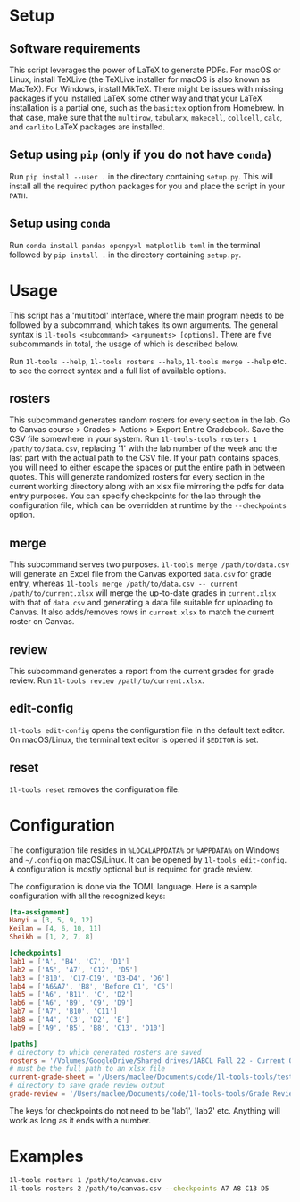 # Setup

## Software requirements

This script leverages the power of LaTeX to generate PDFs. For macOS or Linux,
install TeXLive (the TeXLive installer for macOS is also known as MacTeX). For
Windows, install MikTeX. There might be issues with missing packages if you
installed LaTeX some other way and that your LaTeX installation is a partial
one, such as the `basictex` option from Homebrew. In that case, make sure that
the `multirow`, `tabularx`, `makecell`, `collcell`, `calc`, and `carlito` LaTeX
packages are installed.

## Setup using `pip` (only if you do not have `conda`)

Run `pip install --user .` in the directory containing `setup.py`. This will
install all the required python packages for you and place the script in your 
`PATH`.

## Setup using `conda`

Run `conda install pandas openpyxl matplotlib toml` in the terminal followed
by `pip install .` in the directory containing `setup.py`.

# Usage

This script has a 'multitool' interface, where the main program needs to be
followed by a subcommand, which takes its own arguments. The general syntax is
`1l-tools <subcommand> <arguments> [options]`. There are five subcommands in
total, the usage of which is described below.

Run `1l-tools --help`, `1l-tools rosters --help`, `1l-tools merge --help` etc.
to see the correct syntax and a full list of available options.

## rosters
    
This subcommand generates random rosters for every section in the lab. Go to
Canvas course > Grades > Actions > Export Entire Gradebook. Save the CSV file
somewhere in your system. Run `1l-tools-tools rosters 1 /path/to/data.csv`,
replacing '1' with the lab number of the week and the last part with the actual
path to the CSV file. If your path contains spaces, you will need to either
escape the spaces or put the entire path in between quotes. This will generate
randomized rosters for every section in the current working directory along with
an xlsx file mirroring the pdfs for data entry purposes. You can specify
checkpoints for the lab through the configuration file, which can be overridden
at runtime by the `--checkpoints` option.

## merge

This subcommand serves two purposes. `1l-tools merge /path/to/data.csv` will
generate an Excel file from the Canvas exported `data.csv` for grade entry,
whereas `1l-tools merge /path/to/data.csv -- current /path/to/current.xlsx` will
merge the up-to-date grades in `current.xlsx`  with that of `data.csv` and
generating a data file suitable for uploading to Canvas. It also adds/removes
rows in `current.xlsx` to match the current roster on Canvas.

## review

This subcommand generates a report from the current grades for grade review. Run
`1l-tools review /path/to/current.xlsx`.

## edit-config

`1l-tools edit-config` opens the configuration file in the default text editor.
On macOS/Linux, the terminal text editor is opened if `$EDITOR` is set.

## reset

`1l-tools reset` removes the configuration file.

# Configuration

The configuration file resides in `%LOCALAPPDATA%` or `%APPDATA%` on Windows and
`~/.config` on macOS/Linux. It can be opened by `1l-tools edit-config`. A
configuration is mostly optional but is required for grade review.

The configuration is done via the TOML language. Here is a sample configuration
with all the recognized keys:

```toml
[ta-assignment]
Hanyi = [3, 5, 9, 12]
Keilan = [4, 6, 10, 11]
Sheikh = [1, 2, 7, 8]

[checkpoints]
lab1 = ['A', 'B4', 'C7', 'D1']
lab2 = ['A5', 'A7', 'C12', 'D5']
lab3 = ['B10', 'C17-C19', 'D3-D4', 'D6']
lab4 = ['A6&A7', 'B8', 'Before C1', 'C5']
lab5 = ['A6', 'B11', 'C', 'D2']
lab6 = ['A6', 'B9', 'C9', 'D9']
lab7 = ['A7', 'B10', 'C11']
lab8 = ['A4', 'C3', 'D2', 'E']
lab9 = ['A9', 'B5', 'B8', 'C13', 'D10']

[paths]
# directory to which generated rosters are saved
rosters = '/Volumes/GoogleDrive/Shared drives/1ABCL Fall 22 - Current Quarter/Attendance/1CL'
# must be the full path to an xlsx file
current-grade-sheet = '/Users/maclee/Documents/code/1l-tools-tools/test.xlsx'
# directory to save grade review output
grade-review = '/Users/maclee/Documents/code/1l-tools-tools/Grade Review'
```

The keys for checkpoints do not need to be 'lab1', 'lab2' etc. Anything will
work as long as it ends with a number.

# Examples

```sh
1l-tools rosters 1 /path/to/canvas.csv
1l-tools rosters 2 /path/to/canvas.csv --checkpoints A7 A8 C13 D5
```
